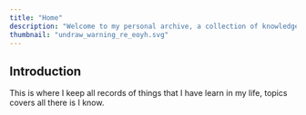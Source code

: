 ```yaml
---
title: "Home"
description: "Welcome to my personal archive, a collection of knowledge and insights I’ve gathered over time. Each entry is organized into posts, making it easy to explore."
thumbnail: "undraw_warning_re_eoyh.svg"
---
```


## Introduction

This is where I keep all records of things that I have learn in my life, topics covers all there is I know.